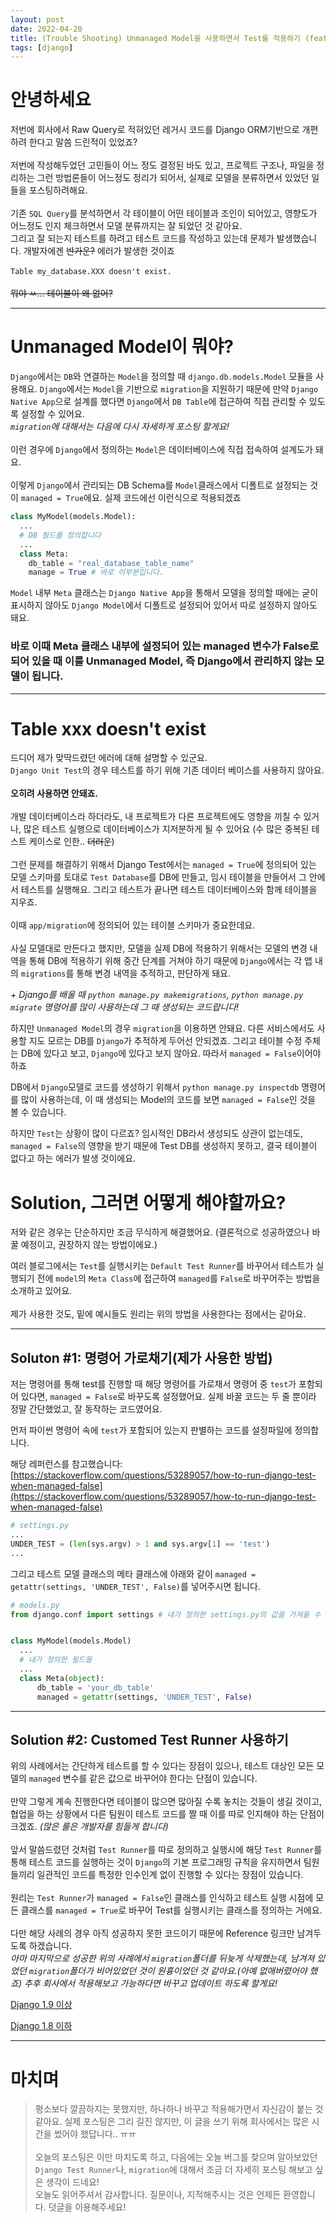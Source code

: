 ```yaml
---
layout: post
date: 2022-04-20
title: (Trouble Shooting) Unmanaged Model을 사용하면서 Test를 적용하기 (feat: Table XXX doesn't exist)
tags: [django]
---
```


# 안녕하세요

저번에 회사에서 Raw Query로 적혀있던 레거시 코드를 Django ORM기반으로 개편하려 한다고 말씀 드린적이 있었죠?<br>
<br>
저번에 작성해두었던 고민들이 어느 정도 결정된 바도 있고, 프로젝트 구조나, 파일을 정리하는 그런 방법론들이 어느정도 정리가 되어서, 실제로 모델을 분류하면서 있었던 일들을 포스팅하려해요.<br>
<br>
기존 `SQL Query`를 분석하면서 각 테이블이 어떤 테이블과 조인이 되어있고, 영향도가 어느정도 인지 체크하면서 모델 분류까지는 잘 되었던 것 같아요. <br>
그리고 잘 되는지 테스트를 하려고 테스트 코드를 작성하고 있는데 문제가 발생했습니다. 개발자에겐 ~~반가운?~~ 에러가 발생한 것이죠
<br>
<br>
`Table my_database.XXX doesn't exist.`
<br>
<br>
~~뭐야 ㅆ... 테이블이 왜 없어?~~

<hr>

# Unmanaged Model이 뭐야?

`Django`에서는 `DB`와 연결하는 `Model`을 정의할 때 `django.db.models.Model` 모듈을 사용해요. `Django`에서는 `Model`을 기반으로 `migration`을 지원하기 때문에 만약 `Django Native App`으로 설계를 했다면 `Django`에서 `DB Table`에 접근하여 직접 관리할 수 있도록 설정할 수 있어요.<br>
_`migration`에 대해서는 다음에 다시 자세하게 포스팅 할게요!_<br>
<br>
이런 경우에 `Django`에서 정의하는 `Model`은 데이터베이스에 직접 접속하여 설계도가 돼요.<br>
<br>
이렇게 `Django`에서 관리되는 DB Schema를 `Model`클래스에서 디폴트로 설정되는 것이 `managed = True`에요. 실제 코드에선 이런식으로 적용되겠죠

```python
class MyModel(models.Model):
  ...
  # DB 필드를 정의합니다
  ...
  class Meta:
    db_table = "real_database_table_name"
    manage = True # 바로 이부분입니다. 
```

`Model` 내부 `Meta` 클래스는 `Django Native App`을 통해서 모델을 정의할 때에는 굳이 표시하지 않아도 `Django Model`에서 디폴트로 설정되어 있어서 따로 설정하지 않아도 돼요.<br>


### 바로 이때 Meta 클래스 내부에 설정되어 있는 managed 변수가 False로 되어 있을 때 이를 Unmanaged Model, 즉 Django에서 관리하지 않는 모델이 됩니다. 

<hr>

# Table xxx doesn't exist

드디어 제가 맞딱드렸던 에러에 대해 설명할 수 있군요. <br>
`Django Unit Test`의 경우 테스트를 하기 위해 기존 데이터 베이스를 사용하지 않아요.<br>
<br>
**오히려 사용하면 안돼죠.**<br>
<br>
개발 데이터베이스라 하더라도, 내 프로젝트가 다른 프로젝트에도 영향을 끼칠 수 있거나, 많은 테스트 실행으로 데이터베이스가 지저분하게 될 수 있어요 (수 많은 중복된 테스트 케이스로 인한.. ~~더러운~~)<br>
<br>
그런 문제를 해결하기 위해서 Django Test에서는 `managed = True`에 정의되어 있는 모델 스키마를 토대로 `Test Database`를 DB에 만들고, 임시 테이블을 만들어서 그 안에서 테스트를 실행해요. 그리고 테스트가 끝나면 테스트 데이터베이스와 함께 테이블을 지우죠. <br>
<br>
이때 `app/migration`에 정의되어 있는 테이블 스키마가 중요한데요. <br>
<br>
사실 모델대로 만든다고 했지만, 모델을 실제 DB에 적용하기 위해서는 모델의 변경 내역을 통해 DB에 적용하기 위해 중간 단계를 거쳐야 하기 때문에 `Django`에서는 각 앱 내의 `migrations`를 통해 변경 내역을 추적하고, 판단하게 돼요. <br>

_+ Django를 배울 때 `python manage.py makemigrations`, `python manage.py migrate` 명령어를 많이 사용하는데 그 때 생성되는 코드랍니다!_

하지만 `Unmanaged Model`의 경우 `migration`을 이용하면 안돼요. 다른 서비스에서도 사용할 지도 모르는 DB를 `Django`가 추적하게 두어선 안되겠죠. 그리고 테이블 수정 주체는 DB에 있다고 보고, `Django`에 있다고 보지 않아요. 따라서 `managed = False`이어야 하죠

DB에서 `Django`모델로 코드를 생성하기 위해서 `python manage.py inspectdb` 명령어를 많이 사용하는데, 이 때 생성되는 Model의 코드를 보면 `managed = False`인 것을 볼 수 있습니다.

하지만 `Test`는 상황이 많이 다르죠? 임시적인 DB라서 생성되도 상관이 없는데도, `managed = False`의 영향을 받기 때문에 Test DB를 생성하지 못하고, 결국 테이블이 없다고 하는 에러가 발생 것이에요.

# Solution, 그러면 어떻게 해야할까요?

저와 같은 경우는 단순하지만 조금 무식하게 해결했어요. (결론적으로 성공하였으나 바꿀 예정이고, 권장하지 않는 방법이에요.)<br>

여러 블로그에서는 `Test`를 실행시키는 `Default Test Runner`를 바꾸어서 테스트가 실행되기 전에 `model`의 `Meta Class`에 접근하여 `managed`를 `False`로 바꾸어주는 방법을 소개하고 있어요.<br>
<br>
제가 사용한 것도, 밑에 예시들도 원리는 위의 방법을 사용한다는 점에서는 같아요.<br>

<hr>

## Soluton #1: 명령어 가로채기(제가 사용한 방법)

저는 명령어를 통해 test를 진행할 때 해당 명령어를 가로채서 명령어 중 `test`가 포함되어 있다면, `managed = False`로 바꾸도록 설정했어요. 실제 바꿀 코드는 두 줄 뿐이라 정말 간단했었고, 잘 동작하는 코드였어요.

먼저 파이썬 명령어 속에 `test`가 포함되어 있는지 판별하는 코드를 설정파일에 정의합니다.

해당 레퍼런스를 참고했습니다: [https://stackoverflow.com/questions/53289057/how-to-run-django-test-when-managed-false](https://stackoverflow.com/questions/53289057/how-to-run-django-test-when-managed-false)

```python
# settings.py
...
UNDER_TEST = (len(sys.argv) > 1 and sys.argv[1] == 'test')
...
```
그리고 테스트 모델 클래스의 메타 클래스에 아래와 같이 `managed = getattr(settings, 'UNDER_TEST', False)`를 넣어주시면 됩니다.
```python
# models.py
from django.conf import settings # 내가 정의한 settings.py의 값을 가져올 수 있도록 하는 모듈입니다.


class MyModel(models.Model)
  ...
  # 내가 정의한 필드들
  ...
  class Meta(object):
      db_table = 'your_db_table'
      managed = getattr(settings, 'UNDER_TEST', False)
```

<hr>

## Solution #2: Customed Test Runner 사용하기

위의 사례에서는 간단하게 테스트를 할 수 있다는 장점이 있으나, 테스트 대상인 모든 모델의 `managed` 변수를 같은 값으로 바꾸어야 한다는 단점이 있습니다.<br>
<br>
만약 그렇게 계속 진행한다면 테이블이 많으면 많아질 수록 놓치는 것들이 생길 것이고, 협업을 하는 상황에서 다른 팀원이 테스트 코드를 짤 때 이를 따로 인지해야 하는 단점이 크겠죠. _(많은 룰은 개발자를 힘들게 합니다)_<br>
<br>
앞서 말씀드렸던 것처럼 `Test Runner`를 따로 정의하고 실행시에 해당 `Test Runner`를 통해 테스트 코드를 실행하는 것이 `Django`의 기본 프로그래밍 규칙을 유지하면서 팀원들끼리 일관적인 코드를 특정한 인수인계 없이 진행할 수 있다는 장점이 있습니다.<br>
<br>
원리는 `Test Runner`가 `managed = False`인 클래스를 인식하고 테스트 실행 시점에 모든 클래스를 `managed = True`로 바꾸어 Test를 실행시키는 클래스를 정의하는 거에요.<br>
<br>
다만 해당 사례의 경우 아직 성공하지 못한 코드이기 때문에 Reference 링크만 남겨두도록 하겠습니다. 
<br>
_아마 마지막으로 성공한 위의 사례에서 `migration`폴더를 뒤늦게 삭제했는데, 남겨져 있었던 `migration`폴더가 비어있었던 것이 원흉이었던 것 같아요.(아예 없애버렸어야 했죠) 추후 회사에서 적용해보고 가능하다면 바꾸고 업데이트 하도록 할게요!_<br>


[Django 1.9 이상](https://technote.fyi/programming/django/django-database-testing-unmanaged-tables-with-migrations/)

[Django 1.8 이하](https://www.pythonfixing.com/2021/11/fixed-how-to-create-table-during-django.html)

<hr>

# 마치며

> 평소보다 깔끔하지는 못했지만, 하나하나 바꾸고 적용해가면서 자신감이 붙는 것 같아요. 실제 포스팅은 그리 길진 않지만, 이 글을 쓰기 위해 회사에서는 많은 시간을 썼어야 했답니다.. ㅠㅠ<br>
> <br>
> 오늘의 포스팅은 이만 마치도록 하고, 다음에는 오늘 버그를 찾으며 알아보았던 `Django Test Runner`나, `migration`에 대해서 조금 더 자세히 포스팅 해보고 싶은 생각이 드네요!<br>
> 오늘도 읽어주셔서 감사합니다. 질문이나, 지적해주시는 것은 언제든 환영합니다. 덧글을 이용해주세요!
